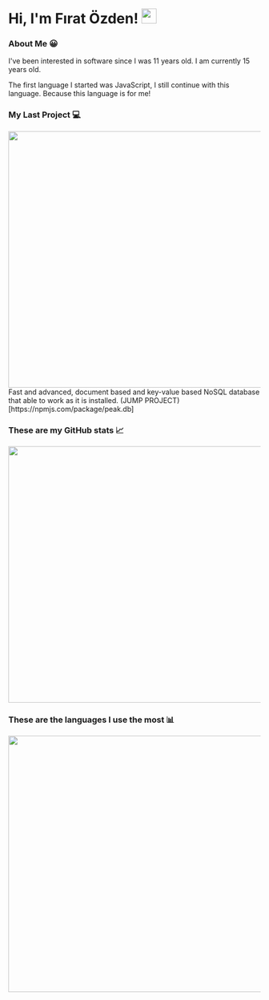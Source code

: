 # Hi, I'm Fırat Özden! <img src="https://i.ibb.co/DRcs4Y6/unknown.gif" width="30px"/>

### About Me 😀
I've been interested in software since I was 11 years old. I am currently 15 years old.

The first language I started was JavaScript, I still continue with this language. Because this language is for me!

### My Last Project 💻
<img src="https://i.ibb.co/mbJC8yX/unknown.png" width="512px"/>
Fast and advanced, document based and key-value based NoSQL database that able to work as it is installed.
(JUMP PROJECT)[https://npmjs.com/package/peak.db]

### These are my GitHub stats 📈
<img src="https://github-readme-stats.vercel.app/api?username=fir4tozden&show_icons=true&theme=tokyonight" width="512px"/>

### These are the languages I use the most 📊
<img src="https://github-readme-stats.vercel.app/api/top-langs?username=fir4tozden&layout=compact&theme=tokyonight" width="512px"/>
